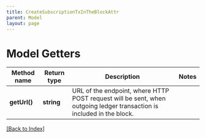 ```yaml
---
title: CreateSubscriptionTxInTheBlockAttr
parent: Model
layout: page
---
```


# Model Getters

Method name | Return type | Description | Notes
------------ | ------------- | ------------- | -------------
**getUrl()** | **string** | URL of the endpoint, where HTTP POST request will be sent, when outgoing ledger transaction is included in the block. |

[[Back to Index]](../index.md)
